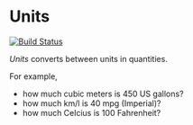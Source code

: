 Units
=====

[![Build Status](https://travis-ci.org/rudiedirkx/Units.svg?branch=master)](https://travis-ci.org/rudiedirkx/Units)

_Units_ converts between units in quantities.

For example,

* how much cubic meters is 450 US gallons?
* how much km/l is 40 mpg (Imperial)?
* how much Celcius is 100 Fahrenheit?
